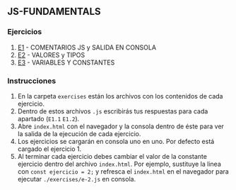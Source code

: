 ## JS-FUNDAMENTALS

### Ejercicios

1. [E1](e-1.js) - COMENTARIOS JS y SALIDA EN CONSOLA
2. [E2](e-2.js) - VALORES y TIPOS
3. [E3](e-3.js) - VARIABLES Y CONSTANTES




### Instrucciones

1. En la carpeta `exercises` están los archivos con los contenidos de cada ejercicio. 
2. Dentro de estos archivos `.js` escribirás tus respuestas para cada apartado (`E1.1` `E1.2`).
3. Abre `index.html` con el navegador y la consola dentro de éste para ver la salida de la ejecución de cada ejercicio.
4. Los ejercicios se cargarán en consola uno en uno. Por defecto está cargado el ejercicio 1.
5. Al terminar cada ejercicio debes cambiar el valor de la constante ejercicio dentro del archivo `index.html`. Por ejemplo, sustituye la linea con `const ejercicio = 2;` y refresca el `index.html` en el navegador para ejecutar `./exercises/e-2.js` en consola. 

